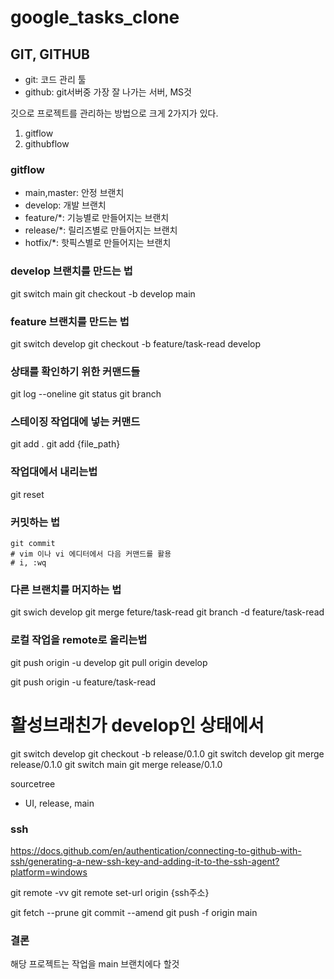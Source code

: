 # google_tasks_clone

## GIT, GITHUB
- git: 코드 관리 툴
- github: git서버중 가장 잘 나가는 서버, MS것

깃으로 프로젝트를 관리하는 방법으로 크게 2가지가 있다.
1. gitflow
2. githubflow

### gitflow

- main,master: 안정 브랜치
- develop: 개발 브랜치
- feature/*: 기능별로 만들어지는 브랜치
- release/*: 릴리즈별로 만들어지는 브랜치
- hotfix/*: 핫픽스별로 만들어지는 브랜치

### develop 브랜치를 만드는 법
git switch main
git checkout -b develop main

### feature 브랜치를 만드는 법
git switch develop
git checkout -b feature/task-read develop


### 상태를 확인하기 위한 커맨드들
git log --oneline
git status
git branch

### 스테이징 작업대에 넣는 커맨드
git add .
git add {file_path}

### 작업대에서 내리는법
git reset

### 커밋하는 법

```
git commit
# vim 이나 vi 에디터에서 다음 커맨드를 활용
# i, :wq
```

### 다른 브랜치를 머지하는 법

git swich develop
git merge feture/task-read
git branch -d feature/task-read

### 로컬 작업을 remote로 올리는법
git push origin -u develop
git pull origin develop

git push origin -u feature/task-read

# 활성브래친가 develop인 상태에서
git switch develop
git checkout -b release/0.1.0
git switch develop
git merge release/0.1.0
git switch main
git merge release/0.1.0

sourcetree
- UI, release, main

### ssh

https://docs.github.com/en/authentication/connecting-to-github-with-ssh/generating-a-new-ssh-key-and-adding-it-to-the-ssh-agent?platform=windows

git remote -vv
git remote set-url origin {ssh주소}

git fetch --prune
git commit --amend
git push -f origin main

### 결론

해당 프로젝트는 작업을 main 브랜치에다 할것